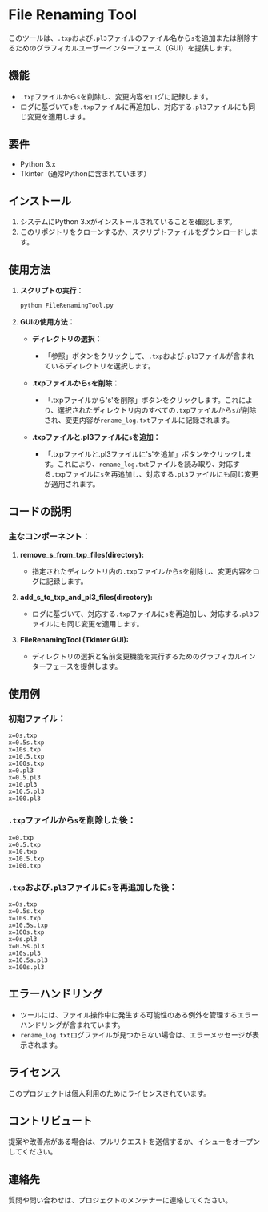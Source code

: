 # File Renaming Tool

このツールは、`.txp`および`.pl3`ファイルのファイル名から`s`を追加または削除するためのグラフィカルユーザーインターフェース（GUI）を提供します。

## 機能

- `.txp`ファイルから`s`を削除し、変更内容をログに記録します。
- ログに基づいて`s`を`.txp`ファイルに再追加し、対応する`.pl3`ファイルにも同じ変更を適用します。

## 要件

- Python 3.x
- Tkinter（通常Pythonに含まれています）

## インストール

1. システムにPython 3.xがインストールされていることを確認します。
2. このリポジトリをクローンするか、スクリプトファイルをダウンロードします。

## 使用方法

1. **スクリプトの実行：**

   ```bash
   python FileRenamingTool.py
   ```

2. **GUIの使用方法：**

   - **ディレクトリの選択：**
     - 「参照」ボタンをクリックして、`.txp`および`.pl3`ファイルが含まれているディレクトリを選択します。

   - **.txpファイルから`s`を削除：**
     - 「.txpファイルから's'を削除」ボタンをクリックします。これにより、選択されたディレクトリ内のすべての`.txp`ファイルから`s`が削除され、変更内容が`rename_log.txt`ファイルに記録されます。

   - **.txpファイルと.pl3ファイルに`s`を追加：**
     - 「.txpファイルと.pl3ファイルに's'を追加」ボタンをクリックします。これにより、`rename_log.txt`ファイルを読み取り、対応する`.txp`ファイルに`s`を再追加し、対応する`.pl3`ファイルにも同じ変更が適用されます。

## コードの説明

### 主なコンポーネント：

1. **remove_s_from_txp_files(directory):**
   - 指定されたディレクトリ内の`.txp`ファイルから`s`を削除し、変更内容をログに記録します。

2. **add_s_to_txp_and_pl3_files(directory):**
   - ログに基づいて、対応する`.txp`ファイルに`s`を再追加し、対応する`.pl3`ファイルにも同じ変更を適用します。

3. **FileRenamingTool (Tkinter GUI):**
   - ディレクトリの選択と名前変更機能を実行するためのグラフィカルインターフェースを提供します。

## 使用例

### 初期ファイル：

```
x=0s.txp
x=0.5s.txp
x=10s.txp
x=10.5.txp
x=100s.txp
x=0.pl3
x=0.5.pl3
x=10.pl3
x=10.5.pl3
x=100.pl3
```

### `.txp`ファイルから`s`を削除した後：

```
x=0.txp
x=0.5.txp
x=10.txp
x=10.5.txp
x=100.txp
```

### `.txp`および`.pl3`ファイルに`s`を再追加した後：

```
x=0s.txp
x=0.5s.txp
x=10s.txp
x=10.5s.txp
x=100s.txp
x=0s.pl3
x=0.5s.pl3
x=10s.pl3
x=10.5s.pl3
x=100s.pl3
```

## エラーハンドリング

- ツールには、ファイル操作中に発生する可能性のある例外を管理するエラーハンドリングが含まれています。
- `rename_log.txt`ログファイルが見つからない場合は、エラーメッセージが表示されます。

## ライセンス

このプロジェクトは個人利用のためにライセンスされています。

## コントリビュート

提案や改善点がある場合は、プルリクエストを送信するか、イシューをオープンしてください。

## 連絡先

質問や問い合わせは、プロジェクトのメンテナーに連絡してください。
